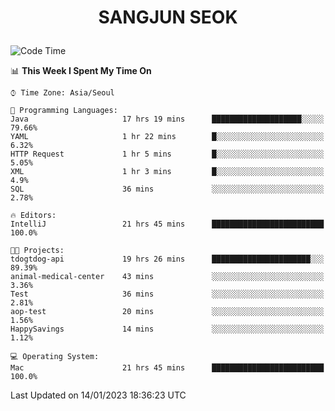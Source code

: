 <h1>
 <p align="center">
   SANGJUN SEOK
 </p>
</h1>

<!--START_SECTION:waka-->
![Code Time](http://img.shields.io/badge/Code%20Time-2%2C160%20hrs%2021%20mins-blue)

📊 **This Week I Spent My Time On** 

```text
⌚︎ Time Zone: Asia/Seoul

💬 Programming Languages: 
Java                     17 hrs 19 mins      ████████████████████░░░░░   79.66% 
YAML                     1 hr 22 mins        █░░░░░░░░░░░░░░░░░░░░░░░░   6.32% 
HTTP Request             1 hr 5 mins         █░░░░░░░░░░░░░░░░░░░░░░░░   5.05% 
XML                      1 hr 3 mins         █░░░░░░░░░░░░░░░░░░░░░░░░   4.9% 
SQL                      36 mins             ░░░░░░░░░░░░░░░░░░░░░░░░░   2.78%

🔥 Editors: 
IntelliJ                 21 hrs 45 mins      █████████████████████████   100.0%

🐱‍💻 Projects: 
tdogtdog-api             19 hrs 26 mins      ██████████████████████░░░   89.39% 
animal-medical-center    43 mins             ░░░░░░░░░░░░░░░░░░░░░░░░░   3.36% 
Test                     36 mins             ░░░░░░░░░░░░░░░░░░░░░░░░░   2.81% 
aop-test                 20 mins             ░░░░░░░░░░░░░░░░░░░░░░░░░   1.56% 
HappySavings             14 mins             ░░░░░░░░░░░░░░░░░░░░░░░░░   1.12%

💻 Operating System: 
Mac                      21 hrs 45 mins      █████████████████████████   100.0%

```


 Last Updated on 14/01/2023 18:36:23 UTC
<!--END_SECTION:waka-->
